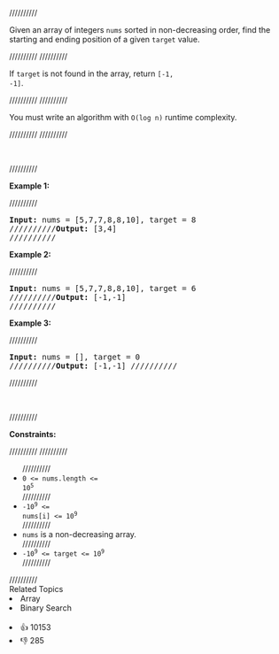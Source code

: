 //////////<p>Given an array of integers <code>nums</code> sorted in non-decreasing order, find the starting and ending position of a given <code>target</code> value.</p>
//////////
//////////<p>If <code>target</code> is not found in the array, return <code>[-1, -1]</code>.</p>
//////////
//////////<p>You must&nbsp;write an algorithm with&nbsp;<code>O(log n)</code> runtime complexity.</p>
//////////
//////////<p>&nbsp;</p>
//////////<p><strong>Example 1:</strong></p>
//////////<pre><strong>Input:</strong> nums = [5,7,7,8,8,10], target = 8
//////////<strong>Output:</strong> [3,4]
//////////</pre><p><strong>Example 2:</strong></p>
//////////<pre><strong>Input:</strong> nums = [5,7,7,8,8,10], target = 6
//////////<strong>Output:</strong> [-1,-1]
//////////</pre><p><strong>Example 3:</strong></p>
//////////<pre><strong>Input:</strong> nums = [], target = 0
//////////<strong>Output:</strong> [-1,-1]
//////////</pre>
//////////<p>&nbsp;</p>
//////////<p><strong>Constraints:</strong></p>
//////////
//////////<ul>
//////////	<li><code>0 &lt;= nums.length &lt;= 10<sup>5</sup></code></li>
//////////	<li><code>-10<sup>9</sup>&nbsp;&lt;= nums[i]&nbsp;&lt;= 10<sup>9</sup></code></li>
//////////	<li><code>nums</code> is a non-decreasing array.</li>
//////////	<li><code>-10<sup>9</sup>&nbsp;&lt;= target&nbsp;&lt;= 10<sup>9</sup></code></li>
//////////</ul>
//////////<div><div>Related Topics</div><div><li>Array</li><li>Binary Search</li></div></div><br><div><li>👍 10153</li><li>👎 285</li></div>